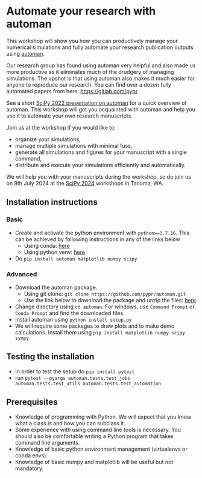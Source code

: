 # Automate your research with automan

This workshop will show you how you can productively manage your numerical
simulations and fully automate your research publication outputs using
[automan](https://automan.readthedocs.io).

Our research group has found using automan very helpful and also made us more
productive as it eliminates much of the drudgery of managing simulations. The
upshot is that using automan also makes it much easier for anyone to reproduce
our research. You can find over a dozen fully automated papers from here:
https://gitlab.com/pypr

See a short [SciPy 2022 presentation on
automan](https://www.youtube.com/watch?v=zvBotV6r9AY) for a quick overview of
automan.  This workshop will get you acquainted with automan and help you use
it to automate your own research manuscripts.

Join us at the workshop if you would like to:

- organize your simulations,
- manage multiple simulations with minimal fuss,
- generate all simulations and figures for your manuscript with a single command,
- distribute and execute your simulations efficiently and automatically.

We will help you with your manuscripts during the workshop, so do join us on
9th July 2024 at the [SciPy 2024](https://www.scipy2024.scipy.org/) workshops
in Tacoma, WA.

## Installation instructions

### Basic
* Create and activate the python environment with `python>=3.7.16`. This can be
  achieved by following instructions in any of the links below
    - Using conda: [here](https://conda.io/projects/conda/en/latest/user-guide/tasks/manage-environments.html)
    - Using python venv: [here](https://docs.python.org/3/library/venv.html)
* Do `pip install automan matplotlib numpy scipy`


### Advanced

* Download the automan package.
    - Using git clone:
		`git clone https://github.com/pypr/automan.git`
    - Use the link below to download the package and unzip the files: [here](https://github.com/pypr/automan/archive/refs/heads/master.zip)
* Change directory using `cd automan`. For windows, use `Command Prompt` or `Conda Prompt` and find the downloaded files.
* Install automan using `python install setup.py`
* We will require some packages to draw plots and to make demo calculations. Install them using `pip install matplotlib numpy scipy sympy`

## Testing the installation

* In order to test the setup do `pip install pytest`
* run `pytest --pyargs automan.tests.test_jobs automan.tests.test_utils automan.tests.test_automation` 

## Prerequisites

- Knowledge of programming with Python. We will expect that you know what a
  class is and how you can subclass it.
- Some experience with using command line tools is necessary. You should also
  be comfortable writing a Python program that takes command line
  arguments.
- Knowledge of basic python environment management (virtualenvs or conda envs).
- Knowledge of basic numpy and matplotlib will be useful but not mandatory.

